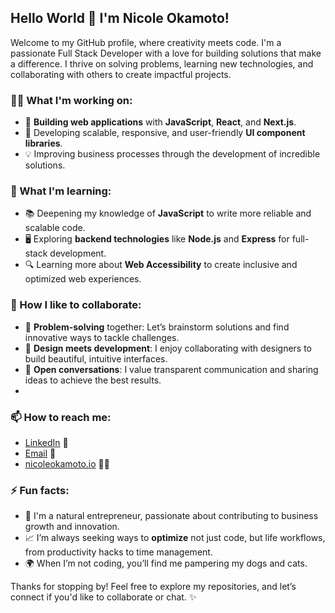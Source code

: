 ## Hello World 👋 I'm Nicole Okamoto!

Welcome to my GitHub profile, where creativity meets code. I'm a passionate Full Stack Developer with a love for building solutions that make a difference. I thrive on solving problems, learning new technologies, and collaborating with others to create impactful projects.

### 👩‍💻 What I'm working on:
- 🚀 **Building web applications** with **JavaScript**, **React**, and **Next.js**.
- 💼 Developing scalable, responsive, and user-friendly **UI component libraries**.
- 💡 Improving business processes through the development of incredible solutions.

### 🌱 What I'm learning:
- 📚 Deepening my knowledge of **JavaScript** to write more reliable and scalable code.
- 🖥️ Exploring **backend technologies** like **Node.js** and **Express** for full-stack development.
- 🔍 Learning more about **Web Accessibility** to create inclusive and optimized web experiences.

### 🤝 How I like to collaborate:
- 🧠 **Problem-solving** together: Let’s brainstorm solutions and find innovative ways to tackle challenges.
- 🎨 **Design meets development**: I enjoy collaborating with designers to build beautiful, intuitive interfaces.
- 💬 **Open conversations**: I value transparent communication and sharing ideas to achieve the best results.
- 
### 📫 How to reach me:
- [LinkedIn]([https://www.linkedin.com/in/nicoleokamoto]) 💼 
- [Email](mailto:nicoleokamoto@eicloud.com) 📧
- [nicoleokamoto.io](https://nicoleokamoto.io) 👩‍💻


### ⚡ Fun facts:
- 🎨 I'm a natural entrepreneur, passionate about contributing to business growth and innovation.
- 📈 I’m always seeking ways to **optimize** not just code, but life workflows, from productivity hacks to time management.
- 🌍 When I’m not coding, you’ll find me pampering my dogs and cats.

Thanks for stopping by! Feel free to explore my repositories, and let’s connect if you'd like to collaborate or chat. ✨
